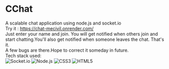 # CChat
A scalable chat application using node.js and socket.io  
Try it : https://chat-mecivil.onrender.com/  
Just enter your name and join.
You will get notified when others join and start chatting.You'll also get notified when someone leaves the chat.
That's it.  
A few bugs are there.Hope to correct it someday in future.  
Tech stack used:  
![Socket.io](https://img.shields.io/badge/Socket.io-010101.svg?style=for-the-badge&logo=socketdotio&logoColor=white)
![Node.js](https://img.shields.io/badge/Node.js-339933.svg?style=for-the-badge&logo=nodedotjs&logoColor=white)
![CSS3](https://img.shields.io/badge/CSS3-1572B6.svg?style=for-the-badge&logo=CSS3&logoColor=white)
![HTML5](https://img.shields.io/badge/HTML5-E34F26.svg?style=for-the-badge&logo=HTML5&logoColor=white)


